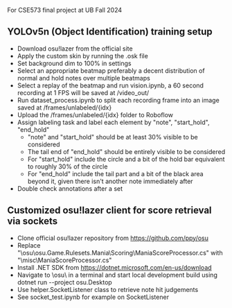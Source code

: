 For CSE573 final project at UB Fall 2024

## YOLOv5n (Object Identification) training setup

- Download osu!lazer from the official site
- Apply the custom skin by running the .osk file
- Set background dim to 100% in settings
- Select an appropriate beatmap preferably a decent distribution of normal and hold notes over multiple beatmaps
- Select a replay of the beatmap and run vision.ipynb, a 60 second recording at 1 FPS will be saved at /video_out/
- Run dataset_process.ipynb to split each recording frame into an image saved at /frames/unlabeled/{idx}
- Upload the /frames/unlabeled/{idx} folder to Roboflow
- Assign labeling task and label each element by "note", "start_hold", "end_hold"
  - "note" and "start_hold" should be at least 30% visible to be considered
  - The tail end of "end_hold" should be entirely visible to be considered
  - For "start_hold" include the circle and a bit of the hold bar equivalent to roughly 30% of the circle
  - For "end_hold" include the tail part and a bit of the black area beyond it, given there isn't another note immediately after
- Double check annotations after a set

## Customized osu!lazer client for score retrieval via sockets
- Clone official osu!lazer repository from https://github.com/ppy/osu
- Replace "\osu\osu.Game.Rulesets.Mania\Scoring\ManiaScoreProcessor.cs" with "\misc\ManiaScoreProcessor.cs"
- Install .NET SDK from https://dotnet.microsoft.com/en-us/download
- Navigate to \osu\ in a terminal and start local development build using dotnet run --project osu.Desktop
- Use helper.SocketListener class to retrieve note hit judgements
- See socket_test.ipynb for example on SocketListener

